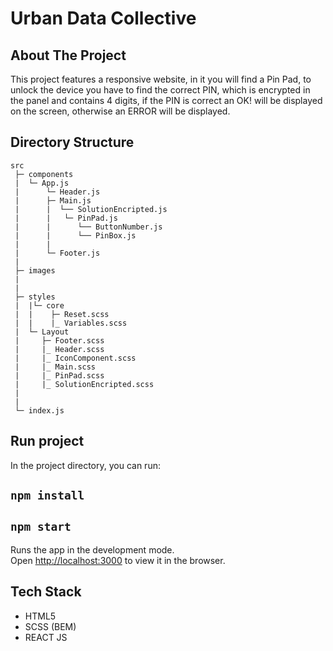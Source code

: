 # Urban Data Collective 

## About The Project

This project features a responsive website, in it you will find a Pin Pad, to unlock the device you have to find the correct PIN, which is encrypted in the panel and contains 4 digits, if the PIN is correct an OK! will be displayed on the screen, otherwise an ERROR will be displayed. 

## Directory Structure

```
src
 ├─ components
 |  └─ App.js
 |      └─ Header.js
 |      ├─ Main.js
 |      |  └── SolutionEncripted.js
 |      |   └─ PinPad.js
 |      |      └── ButtonNumber.js
 |      |      └── PinBox.js  
 |      |       
 |      └─ Footer.js
 |
 ├─ images
 | 
 | 
 ├─ styles
 |  |└─ core
 |  |    ├─ Reset.scss
 |  |    |_ Variables.scss
 |  └─ Layout
 |     ├─ Footer.scss
 |     |_ Header.scss
 |     |_ IconComponent.scss
 |     |_ Main.scss
 |     |_ PinPad.scss
 |     |_ SolutionEncripted.scss
 | 
 |
 └─ index.js
```
## Run project

In the project directory, you can run:

## `npm install`

## `npm start`

Runs the app in the development mode.\
Open [http://localhost:3000](http://localhost:3000) to view it in the browser.

## Tech Stack 

- HTML5
- SCSS (BEM)
- REACT JS

